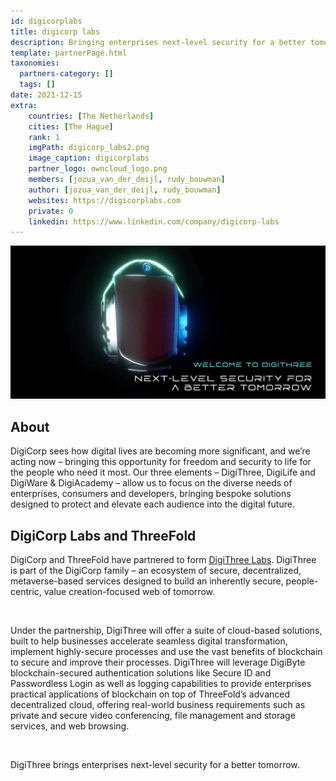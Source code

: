 ```yaml
---
id: digicorplabs
title: digicorp labs
description: Bringing enterprises next-level security for a better tomorrow.
template: partnerPage.html
taxonomies:
  partners-category: []
  tags: []
date: 2021-12-15
extra:
    countries: [The Netherlands]
    cities: [The Hague]
    rank: 1
    imgPath: digicorp_labs2.png
    image_caption: digicorplabs
    partner_logo: owncloud_logo.png
    members: [jozua_van_der_deijl, rudy_bouwman]
    author: [jozua_van_der_deijl, rudy_bouwman]
    websites: https://digicorplabs.com
    private: 0
    linkedin: https://www.linkedin.com/company/digicorp-labs
---
```


![digicorp](digicorp_labs.png)

## About

DigiCorp sees how digital lives are becoming more significant, and we’re acting now – bringing this opportunity for freedom and security to life for the people who need it most. Our three elements – DigiThree, DigiLife and DigiWare & DigiAcademy – allow us to focus on the diverse needs of enterprises, consumers and developers, bringing bespoke solutions designed to protect and elevate each audience into the digital future.

## DigiCorp Labs and ThreeFold

DigiCorp and ThreeFold have partnered to form [DigiThree Labs](https://digithreelabs.com). DigiThree is part of the DigiCorp family – an ecosystem of secure, decentralized, metaverse-based services designed to build an inherently secure, people-centric, value creation-focused web of tomorrow.

<br/>

Under the partnership, DigiThree will offer a suite of cloud-based solutions, built to help businesses accelerate seamless digital transformation, implement highly-secure processes and use the vast benefits of blockchain to secure and improve their processes. DigiThree will leverage DigiByte blockchain-secured authentication solutions like Secure ID and Passwordless Login as well as logging capabilities to provide enterprises practical applications of blockchain on top of ThreeFold’s advanced decentralized cloud, offering real-world business requirements such as private and secure video conferencing, file management and storage services, and web browsing.

<br/>

DigiThree brings enterprises next-level security for a better tomorrow.
